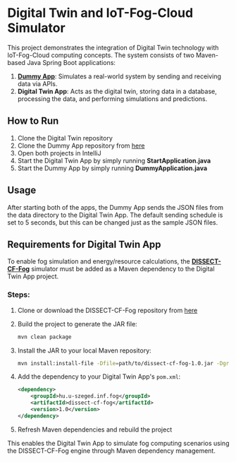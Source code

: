 # Digital Twin and IoT-Fog-Cloud Simulator

This project demonstrates the integration of Digital Twin technology with IoT-Fog-Cloud computing concepts. The system consists of two Maven-based Java Spring Boot applications:

1. **[Dummy App](https://github.com/spR1tee/dummy-app)**: Simulates a real-world system by sending and receiving data via APIs.
2. **Digital Twin App**: Acts as the digital twin, storing data in a database, processing the data, and performing simulations and predictions.

## How to Run

1. Clone the Digital Twin repository
2. Clone the Dummy App repository from [here](https://github.com/spR1tee/dummy-app)
3. Open both projects in IntelliJ
4. Start the Digital Twin App by simply running **StartApplication.java**
5. Start the Dummy App by simply running **DummyApplication.java**

## Usage

After starting both of the apps, the Dummy App sends the JSON files from the data directory to the Digital Twin App.
The default sending schedule is set to 5 seconds, but this can be changed just as the sample JSON files.

## Requirements for Digital Twin App

To enable fog simulation and energy/resource calculations, the **[DISSECT-CF-Fog](https://github.com/sed-inf-u-szeged/DISSECT-CF-Fog)** simulator must be added as a Maven dependency to the Digital Twin App project.

### Steps:

1. Clone or download the DISSECT-CF-Fog repository from [here](https://github.com/sed-inf-u-szeged/DISSECT-CF-Fog)

2. Build the project to generate the JAR file:
   ```bash
   mvn clean package
   ```

3. Install the JAR to your local Maven repository:
   ```bash
   mvn install:install-file -Dfile=path/to/dissect-cf-fog-1.0.jar -DgroupId=hu.u-szeged.inf.fog -DartifactId=dissect-cf-fog -Dversion=1.0 -Dpackaging=jar
   ```

4. Add the dependency to your Digital Twin App's `pom.xml`:
   ```xml
   <dependency>
       <groupId>hu.u-szeged.inf.fog</groupId>
       <artifactId>dissect-cf-fog</artifactId>
       <version>1.0</version>
   </dependency>
   ```

5. Refresh Maven dependencies and rebuild the project

This enables the Digital Twin App to simulate fog computing scenarios using the DISSECT-CF-Fog engine through Maven dependency management.
